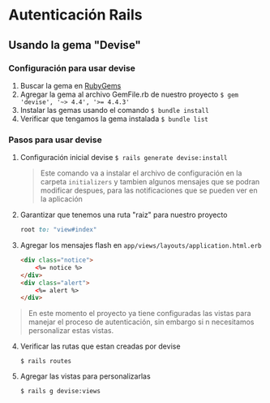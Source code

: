 # Autenticación Rails
## Usando la gema "Devise"

### Configuración para usar devise
1. Buscar la gema en [RubyGems](https://rubygems.org/)
2. Agregar la gema al archivo GemFile.rb de nuestro proyecto ```$ gem 'devise', '~> 4.4', '>= 4.4.3'```
3. Instalar las gemas usando el comando ```$ bundle install```
4. Verificar que tengamos la gema instalada ```$ bundle list ```

### Pasos para usar devise
1. Configuración inicial devise ```$ rails generate devise:install ```
    >Este comando va a instalar el archivo de configuración en la carpeta `initializers` y tambien algunos mensajes que se podran modificar despues, para las notificaciones que se pueden ver en  la aplicación

2. Garantizar que tenemos una ruta "raiz" para nuestro proyecto 
    ```ruby 
    root to: "view#index"
    ```

3. Agregar los mensajes flash en ```app/views/layouts/application.html.erb```
    ```html
    <div class="notice">
        <%= notice %>
    </div>
    <div class="alert">
        <%= alert %>
    </div>
    ```
> En este momento el proyecto ya tiene configuradas las vistas para manejar el proceso de autenticación, sin embargo si n
necesitamos personalizar estas vistas.
4. Verificar las rutas que estan creadas por devise
    ```
    $ rails routes
    ```

5. Agregar las vistas para personalizarlas 
    ```
    $ rails g devise:views
    ```
